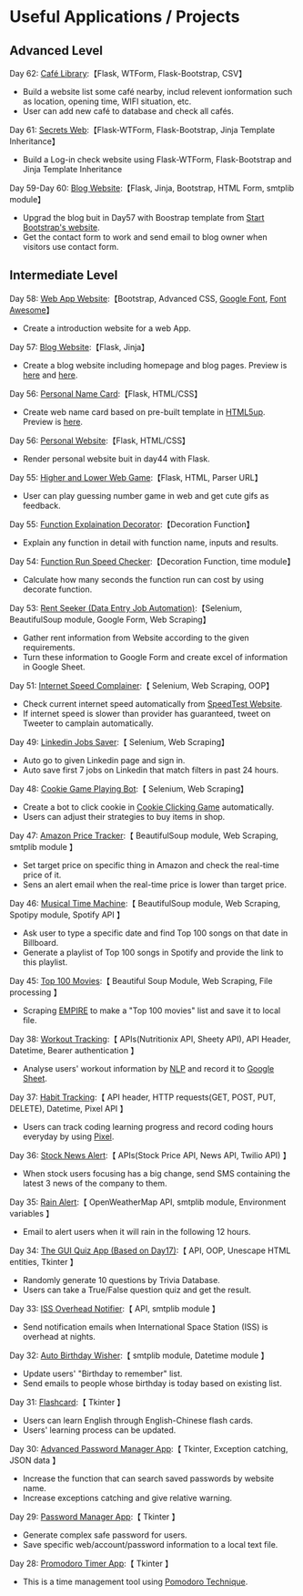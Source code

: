 # Useful Applications / Projects
## Advanced Level
Day 62: [Café Library](/Advanced/day62_WIFIandCoffeProject/main.py):【Flask, WTForm, Flask-Bootstrap, CSV】
- Build a website list some café nearby, includ relevent ionformation such as location, opening time, WIFI situation, etc.
- User can add new café to database and check all cafés.

Day 61: [Secrets Web](/Advanced/day61_SecretsWebwithWTForm/main.py):【Flask-WTForm, Flask-Bootstrap, Jinja Template Inheritance】
- Build a Log-in check website using Flask-WTForm, Flask-Bootstrap and Jinja Template Inheritance
  
Day 59-Day 60: [Blog Website](/Advanced/day59-60_UpgradedBlog/main.py):【Flask, Jinja, Bootstrap, HTML Form, smtplib module】
- Upgrad the blog buit in Day57 with Boostrap template from [Start Bootstrap's website](https://startbootstrap.com/previews/clean-blog).
- Get the contact form to work and send email to blog owner when visitors use contact form.

## Intermediate Level
Day 58: [Web App Website](/Intermediate/day58_Boostrap/index.html):【Bootstrap, Advanced CSS, [Google Font](https://fonts.google.com/), [Font Awesome](https://fontawesome.com/)】
- Create a introduction website for a web App. 
  
Day 57: [Blog Website](/Intermediate/day57_WebBlogwithJinja/main.py):【Flask, Jinja】
- Create a blog website including homepage and blog pages. Preview is [here](/Intermediate/day57_WebBlogwithJinja/previewhomepage.png) and [here](/Intermediate/day57_WebBlogwithJinja/previewblogpage.png).

Day 56: [Personal Name Card](/Intermediate/day56_PersonalNameCard/server.py):【Flask, HTML/CSS】
- Create web name card based on pre-built template in [HTML5up](https://html5up.net/). Preview is [here](/Intermediate/day56_PersonalNameCard/preview.png).

Day 56: [Personal Website](/Intermediate/day56_PersonalWeb/sever.py):【Flask, HTML/CSS】
- Render personal website buit in day44 with Flask.

Day 55: [Higher and Lower Web Game](/Intermediate/day55_HigherLowerGamewithFlask/server.py):【Flask, HTML, Parser URL】
- User can play guessing number game in web and get cute gifs as feedback.

Day 55: [Function Explaination Decorator](/Intermediate/day55_FlaskandDecorator/functionDecorator.py):【Decoration Function】
- Explain any function in detail with function name, inputs and results.

Day 54: [Function Run Speed Checker](/Intermediate/day54_FlaskBasicandDecorater/function_speed.py):【Decoration Function, time module】
- Calculate how many seconds the function run can cost by using decorate function.
  
Day 53: [Rent Seeker (Data Entry Job Automation)](/Intermediate/day53_RentSeeker/main.py):【Selenium, BeautifulSoup module, Google Form, Web Scraping】
- Gather rent information from Website according to the given requirements.
- Turn these information to Google Form and create excel of information in Google Sheet.

Day 51: [Internet Speed Complainer](/Intermediate/day51_InternetSpeedTwitterComplaintBot/main.py):【 Selenium, Web Scraping, OOP】  
- Check current internet speed automatically from [SpeedTest Website](https://www.speedtest.net/).  
- If internet speed is slower than provider has guaranteed, tweet on Tweeter to camplain automatically.  

Day 49: [Linkedin Jobs Saver](/Intermediate/day49_AutoJobSaver/main.py):【 Selenium, Web Scraping】  
- Auto go to given Linkedin page and sign in.
- Auto save first 7 jobs on Linkedin that match filters in past 24 hours.

Day 48: [Cookie Game Playing Bot](/Intermediate/day48_AutoGamePlayingBot/game.py):【 Selenium, Web Scraping】  
- Create a bot to click cookie in [Cookie Clicking Game](http://orteil.dashnet.org/experiments/cookie/) automatically.
- Users can adjust their strategies to buy items in shop.

Day 47: [Amazon Price Tracker](/Intermediate/day47_AmazonPriceTracker/main.py):【 BeautifulSoup module, Web Scraping, smtplib module 】  
- Set target price on specific thing in Amazon and check the real-time price of it.
- Sens an alert email when the real-time price is lower than target price.

Day 46: [Musical Time Machine](/Intermediate/day46_MusicalTimeMachine/main.py):【 BeautifulSoup module, Web Scraping, Spotipy module, Spotify API 】  
- Ask user to type a specific date and find Top 100 songs on that date in Billboard.
- Generate a playlist of Top 100 songs in Spotify and provide the link to this playlist.

Day 45: [Top 100 Movies](/Intermediate/day45_Top100Movies/main.py):【 Beautiful Soup Module, Web Scraping, File processing 】  
- Scraping [EMPIRE](https://web.archive.org/web/20200518073855/https://www.empireonline.com/movies/features/best-movies-2/) to make a "Top 100 movies" list and save it to local file.

Day 38: [Workout Tracking](/Intermediate/day38_WorkoutTracking/main.py):【 APIs(Nutritionix API, Sheety API), API Header, Datetime, Bearer authentication 】  
- Analyse users' workout information by [NLP](https://en.wikipedia.org/wiki/Natural_language_processing) and record it to [Google Sheet](https://www.google.com/sheets/about/).

Day 37: [Habit Tracking](/Intermediate/day37_HabitTracking/main.py):【 API header, HTTP requests(GET, POST, PUT, DELETE), Datetime, Pixel API 】  
- Users can track coding learning progress and record coding hours everyday by using [Pixel](https://pixe.la/).

Day 36: [Stock News Alert](/Intermediate/day36_StockNewsAlert/main.py):【 APIs(Stock Price API, News API, Twilio API) 】  
- When stock users focusing has a big change, send SMS containing the latest 3 news of the company to them.

Day 35: [Rain Alert](/Intermediate/day35_RainAlert/main.py):【 OpenWeatherMap API, smtplib module, Environment variables 】  
- Email to alert users when it will rain in the following 12 hours.

Day 34: [The GUI Quiz App (Based on Day17)](/Intermediate/day34_GUIQuizApp/main.py):【 API, OOP, Unescape HTML entities, Tkinter 】  
- Randomly generate 10 questions by Trivia Database.
- Users can take a True/False question quiz and get the result.  

Day 33: [ISS Overhead Notifier](/Intermediate/day33_API_ISSOverheadNotifier/main.py):【 API, smtplib module 】  
- Send notification emails when International Space Station (ISS) is overhead at nights.

Day 32: [Auto Birthday Wisher](/Intermediate/day32_AutoBirthdayWisher/main.py):【 smtplib module, Datetime module 】  
- Update users' "Birthday to remember" list.
- Send emails to people whose birthday is today based on existing list.

Day 31: [Flashcard](/Intermediate/day31_Flashcard/main.py):【 Tkinter 】  
- Users can learn English through English-Chinese flash cards.
- Users' learning process can be updated.

Day 30: [Advanced Password Manager App](/Intermediate/day30_advanced/main.py):【 Tkinter, Exception catching, JSON data 】  
- Increase the function that can search saved passwords by website name.
- Increase exceptions catching and give relative warning.

Day 29: [Password Manager App](/Intermediate/day29_PasswaorManager/main.py):【 Tkinter 】  
- Generate complex safe password for users.
- Save specific web/account/password information to a local text file.

Day 28: [Promodoro Timer App](/Intermediate/day28_Promodoro/main.py):【 Tkinter 】  
- This is a time management tool using [Pomodoro Technique](https://en.wikipedia.org/wiki/Pomodoro_Technique).

